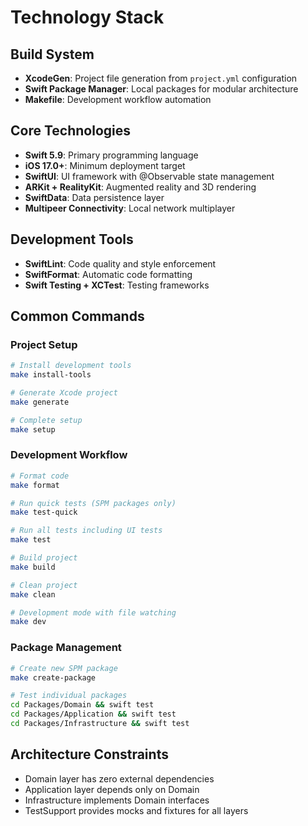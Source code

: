 # Technology Stack

## Build System
- **XcodeGen**: Project file generation from `project.yml` configuration
- **Swift Package Manager**: Local packages for modular architecture
- **Makefile**: Development workflow automation

## Core Technologies
- **Swift 5.9**: Primary programming language
- **iOS 17.0+**: Minimum deployment target
- **SwiftUI**: UI framework with @Observable state management
- **ARKit + RealityKit**: Augmented reality and 3D rendering
- **SwiftData**: Data persistence layer
- **Multipeer Connectivity**: Local network multiplayer

## Development Tools
- **SwiftLint**: Code quality and style enforcement
- **SwiftFormat**: Automatic code formatting
- **Swift Testing + XCTest**: Testing frameworks

## Common Commands

### Project Setup
```bash
# Install development tools
make install-tools

# Generate Xcode project
make generate

# Complete setup
make setup
```

### Development Workflow
```bash
# Format code
make format

# Run quick tests (SPM packages only)
make test-quick

# Run all tests including UI tests
make test

# Build project
make build

# Clean project
make clean

# Development mode with file watching
make dev
```

### Package Management
```bash
# Create new SPM package
make create-package

# Test individual packages
cd Packages/Domain && swift test
cd Packages/Application && swift test
cd Packages/Infrastructure && swift test
```

## Architecture Constraints
- Domain layer has zero external dependencies
- Application layer depends only on Domain
- Infrastructure implements Domain interfaces
- TestSupport provides mocks and fixtures for all layers